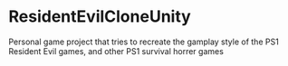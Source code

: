 # ResidentEvilCloneUnity
Personal game project that tries to recreate the gamplay style of the PS1 Resident Evil games, and other PS1 survival horrer games
